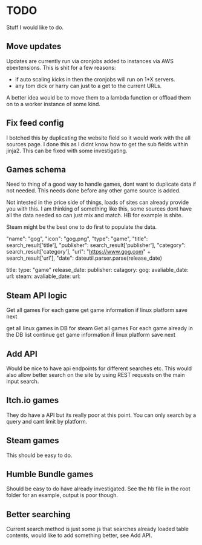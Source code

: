 # TODO

Stuff I would like to do.

## Move updates

Updates are currently run via cronjobs added to instances via AWS
ebextensions. This is shit for a few reasons:

  - if auto scaling kicks in then the cronjobs will run on 1*X servers.
  - any tom dick or harry can just to a get to the current URLs.

A better idea would be to move them to a lambda function or offload them
on to a worker instance of some kind.

## Fix feed config

I botched this by duplicating the website field so it would work with
the all sources page. I done this as I didnt know how to get the sub
fields within jinja2. This can be fixed with some investigating.

## Games schema

Need to thing of a good way to handle games, dont want to duplicate data
if not needed. This needs done before any other game source is added.

Not intested in the price side of things, loads of sites can already
provide you with this. I am thinking of something like this, some
sources dont have all the data needed so can just mix and match. HB for
example is shite.

Steam might be the best one to do first to populate the data.

"name": "gog",
"icon": "gog.png",
"type": "game",
"title": search_result['title'],
"publisher": search_result['publisher'],
"category": search_result['category'],
"url": "https://www.gog.com" + search_result['url'],
"date": dateutil.parser.parse(release_date)

title:
type: "game"
release_date:
publisher:
catagory:
gog:
  avaliable_date:
  url:
steam:
  avaliable_date:
  url:

## Steam API logic

Get all games
For each game
  get game information
  if linux platform
  save
  next

get all linux games in DB for steam
Get all games
For each game
  already in the DB list
    continue
  get game information
  if linux platform
  save
  next


## Add API

Would be nice to have api endpoints for different searches etc. This
would also allow better search on the site by using REST requests on
the main input search.

## Itch.io games

They do have a API but its really poor at this point. You can only
search by a query and cant limit by platform.

## Steam games

This should be easy to do.

## Humble Bundle games

Should be easy to do have already investigated. See the hb file in the
root folder for an example, output is poor though.

## Better searching

Current search method is just some js that searches already loaded table
contents, would like to add something better, see Add API.

